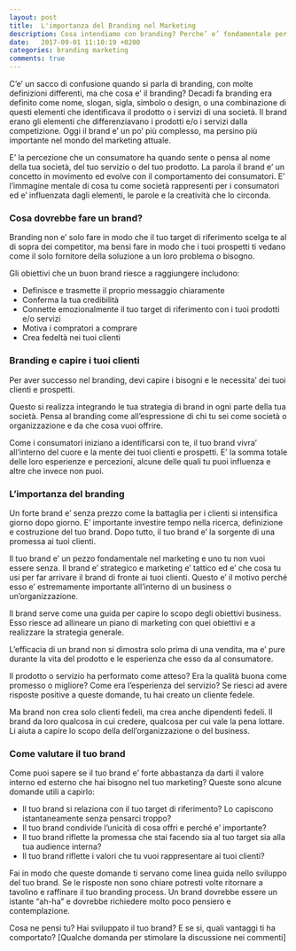 ```yaml
---
layout: post
title:  L'importanza del Branding nel Marketing
description: Cosa intendiamo con branding? Perche’ e’ fondamentale per raggiungere i tuoi clienti?
date:   2017-09-01 11:10:19 +0200
categories: branding marketing
comments: true
---
```



C’e’ un sacco di confusione quando si parla di branding, con molte definizioni differenti, ma che cosa e’ il branding? Decadi fa branding era definito come nome, slogan, sigla, simbolo o design, o una combinazione di questi elementi che identificava il prodotto o i servizi di una società. Il brand erano gli elementi che differenziavano i prodotti e/o i servizi dalla competizione. Oggi il brand e’ un po’ più complesso, ma persino più importante nel mondo del marketing attuale.

E’ la percezione che un consumatore ha quando sente o pensa al nome della tua società, del tuo servizio o del tuo prodotto. La parola il brand e’ un concetto in movimento ed evolve con il comportamento dei consumatori. E’ l’immagine mentale di cosa tu come società rappresenti per i consumatori ed e’ influenzata dagli elementi, le parole e la creatività che lo circonda.

### Cosa dovrebbe fare un brand?

Branding non e’ solo fare in modo che il tuo target di riferimento scelga te al di sopra dei competitor, ma bensì fare in modo che i tuoi prospetti ti vedano come il solo fornitore della soluzione a un loro problema o bisogno.

Gli obiettivi che un buon brand riesce a raggiungere includono:

* Definisce e trasmette il proprio messaggio chiaramente
* Conferma la tua credibilità
* Connette emozionalmente il tuo target di riferimento con i tuoi prodotti e/o servizi
* Motiva i compratori a comprare
* Crea fedeltà nei tuoi clienti

### Branding e capire i tuoi clienti
Per aver successo nel branding, devi capire i bisogni e le necessita’ dei tuoi clienti e prospetti.

Questo si realizza integrando le tua strategia di brand in ogni parte della tua società. Pensa al branding come all’espressione di chi tu sei come società o organizzazione e da che cosa vuoi offrire.

Come i consumatori iniziano a identificarsi con te, il tuo brand vivra’ all’interno del cuore e la mente dei tuoi clienti e prospetti. E’ la somma totale delle loro esperienze e percezioni, alcune delle quali tu puoi influenza e altre che invece non puoi.

### L’importanza del branding
Un forte brand e’ senza prezzo come la battaglia per i clienti si intensifica giorno dopo giorno. E’ importante investire tempo nella ricerca, definizione e costruzione del tuo brand. Dopo tutto, il tuo brand e’ la sorgente di una promessa ai tuoi clienti.

Il tuo brand e’ un pezzo fondamentale nel marketing e uno tu non vuoi essere senza. Il brand e’ strategico e marketing e’ tattico ed e’ che cosa tu usi per far arrivare il brand di fronte ai tuoi clienti. Questo e’ il motivo perché esso e’ estremamente importante all’interno di un business o un’organizzazione.

Il brand serve come una guida per capire lo scopo degli obiettivi business. Esso riesce ad allineare un piano di marketing con quei obiettivi e a realizzare la strategia generale.

L’efficacia di un brand non si dimostra solo prima di una vendita, ma e’ pure durante la vita del prodotto e le esperienza che esso da al consumatore.

Il prodotto o servizio ha performato come atteso? Era la qualità buona come promesso o migliore? Come era l’esperienza del servizio? Se riesci ad avere risposte positive a queste domande, tu hai creato un cliente fedele.

Ma brand non crea solo clienti fedeli, ma crea anche dipendenti fedeli. Il brand da loro qualcosa in cui credere, qualcosa per cui vale la pena lottare. Li aiuta a capire lo scopo della dell’organizzazione o del business.

### Come valutare il tuo brand

Come puoi sapere se il tuo brand e’ forte abbastanza da darti il valore interno ed esterno che hai bisogno nel tuo marketing? Queste sono alcune domande utili a capirlo:

* Il tuo brand si relaziona con il tuo target di riferimento? Lo capiscono istantaneamente senza pensarci troppo?
* Il tuo brand condivide l’unicità di cosa offri e perché e’ importante?
* Il tuo brand riflette la promessa che stai facendo sia al tuo target sia alla tua audience interna?
* Il tuo brand riflette i valori che tu vuoi rappresentare ai tuoi clienti?

Fai in modo che queste domande ti servano come linea guida nello sviluppo del tuo brand. Se le risposte non sono chiare potresti volte ritornare a tavolino e raffinare il tuo branding process. Un brand dovrebbe essere un istante “ah-ha” e dovrebbe richiedere molto poco pensiero e contemplazione.

Cosa ne pensi tu? Hai sviluppato il tuo brand? E se si, quali vantaggi ti ha comportato? [Qualche domanda per stimolare la discussione nei commenti]
